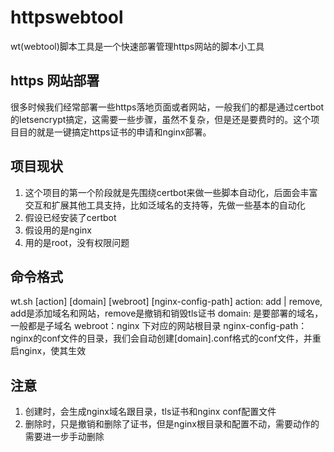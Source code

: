 # httpswebtool
wt(webtool)脚本工具是一个快速部署管理https网站的脚本小工具

## https 网站部署
很多时候我们经常部署一些https落地页面或者网站，一般我们的都是通过certbot的letsencrypt搞定，这需要一些步骤，虽然不复杂，但是还是要费时的。这个项目目的就是一键搞定https证书的申请和nginx部署。

## 项目现状
1. 这个项目的第一个阶段就是先围绕certbot来做一些脚本自动化，后面会丰富交互和扩展其他工具支持，比如泛域名的支持等，先做一些基本的自动化
2. 假设已经安装了certbot
3. 假设用的是nginx
4. 用的是root，没有权限问题

## 命令格式
wt.sh [action] [domain]  [webroot]  [nginx-config-path]
action: add | remove, add是添加域名和网站，remove是撤销和销毁tls证书
domain: 是要部署的域名，一般都是子域名
webroot：nginx 下对应的网站根目录
nginx-config-path：nginx的conf文件的目录，我们会自动创建[domain].conf格式的conf文件，并重启nginx，使其生效

## 注意
1. 创建时，会生成nginx域名跟目录，tls证书和nginx conf配置文件
2. 删除时，只是撤销和删除了证书，但是nginx根目录和配置不动，需要动作的需要进一步手动删除
